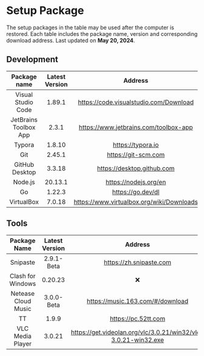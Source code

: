 # Setup Package

The setup packages in the table may be used after the computer is restored. Each table includes the package name, version and corresponding download address. Last updated on **May 20, 2024**.

## Development

|      Package name      | Latest Version |                                   Address                                   |
|:------------------:|:-------:|:-------------------------------------------------------------------------:|
| Visual Studio Code | 1.89.1 |  https://code.visualstudio.com/Download   |
| JetBrains Toolbox App | 2.3.1 | https://www.jetbrains.com/toolbox-app |
| Typora | 1.8.10 | https://typora.io |
| Git | 2.45.1 | https://git-scm.com |
| GitHub Desktop | 3.3.18 | https://desktop.github.com |
| Node.js | 20.13.1 | https://nodejs.org/en |
| Go | 1.22.3 | https://go.dev/dl |
| VirtualBox | 7.0.18 | https://www.virtualbox.org/wiki/Downloads |

## Tools

|    Package Name     | Latest Version |                           Address                            |
| :-----------------: | :------------: | :----------------------------------------------------------: |
|      Snipaste       |   2.9.1-Beta   |                   https://zh.snipaste.com                    |
|  Clash for Windows  |    0.20.23     |                              ❌                               |
| Netease Cloud Music |   3.0.0-Beta   |               https://music.163.com/#/download               |
|         TT          |     1.9.9      |                     https://pc.52tt.com                      |
|  VLC Media Player   |     3.0.21     | https://get.videolan.org/vlc/3.0.21/win32/vlc-3.0.21-win32.exe |
